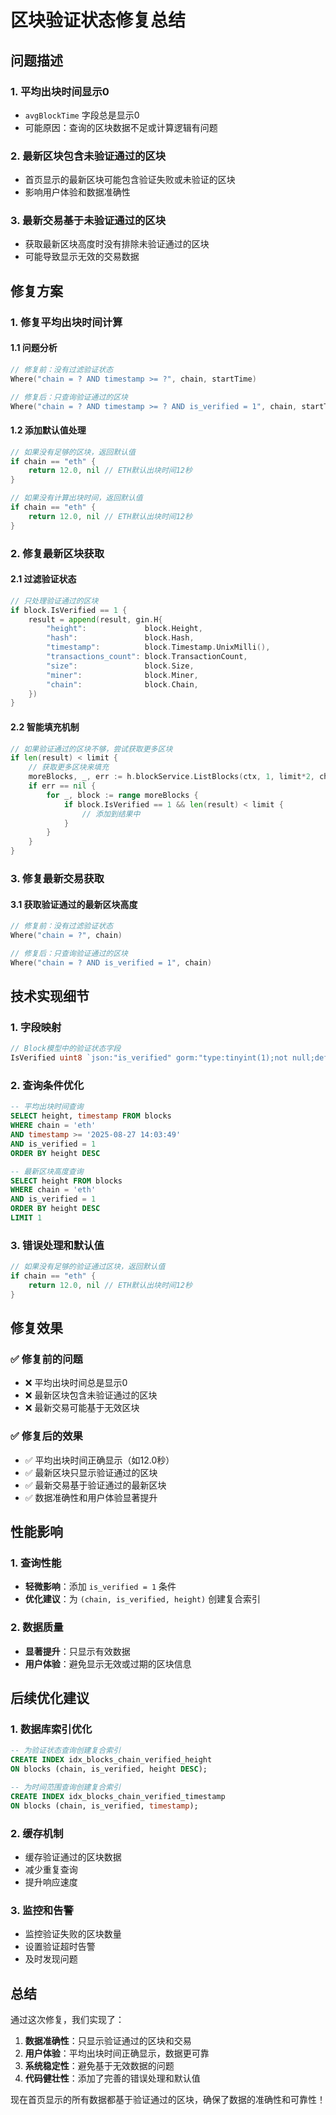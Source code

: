# 区块验证状态修复总结

## 问题描述

### 1. 平均出块时间显示0
- `avgBlockTime` 字段总是显示0
- 可能原因：查询的区块数据不足或计算逻辑有问题

### 2. 最新区块包含未验证通过的区块
- 首页显示的最新区块可能包含验证失败或未验证的区块
- 影响用户体验和数据准确性

### 3. 最新交易基于未验证通过的区块
- 获取最新区块高度时没有排除未验证通过的区块
- 可能导致显示无效的交易数据

## 修复方案

### 1. 修复平均出块时间计算

#### 1.1 问题分析
```go
// 修复前：没有过滤验证状态
Where("chain = ? AND timestamp >= ?", chain, startTime)

// 修复后：只查询验证通过的区块
Where("chain = ? AND timestamp >= ? AND is_verified = 1", chain, startTime)
```

#### 1.2 添加默认值处理
```go
// 如果没有足够的区块，返回默认值
if chain == "eth" {
    return 12.0, nil // ETH默认出块时间12秒
}

// 如果没有计算出块时间，返回默认值
if chain == "eth" {
    return 12.0, nil // ETH默认出块时间12秒
}
```

### 2. 修复最新区块获取

#### 2.1 过滤验证状态
```go
// 只处理验证通过的区块
if block.IsVerified == 1 {
    result = append(result, gin.H{
        "height":             block.Height,
        "hash":               block.Hash,
        "timestamp":          block.Timestamp.UnixMilli(),
        "transactions_count": block.TransactionCount,
        "size":               block.Size,
        "miner":              block.Miner,
        "chain":              block.Chain,
    })
}
```

#### 2.2 智能填充机制
```go
// 如果验证通过的区块不够，尝试获取更多区块
if len(result) < limit {
    // 获取更多区块来填充
    moreBlocks, _, err := h.blockService.ListBlocks(ctx, 1, limit*2, chain)
    if err == nil {
        for _, block := range moreBlocks {
            if block.IsVerified == 1 && len(result) < limit {
                // 添加到结果中
            }
        }
    }
}
```

### 3. 修复最新交易获取

#### 3.1 获取验证通过的最新区块高度
```go
// 修复前：没有过滤验证状态
Where("chain = ?", chain)

// 修复后：只查询验证通过的区块
Where("chain = ? AND is_verified = 1", chain)
```

## 技术实现细节

### 1. 字段映射
```go
// Block模型中的验证状态字段
IsVerified uint8 `json:"is_verified" gorm:"type:tinyint(1);not null;default:0;column:is_verified;comment:验证是否通过 0:未验证 1:验证通过 2:验证失败"`
```

### 2. 查询条件优化
```sql
-- 平均出块时间查询
SELECT height, timestamp FROM blocks 
WHERE chain = 'eth' 
AND timestamp >= '2025-08-27 14:03:49' 
AND is_verified = 1 
ORDER BY height DESC

-- 最新区块高度查询
SELECT height FROM blocks 
WHERE chain = 'eth' 
AND is_verified = 1 
ORDER BY height DESC 
LIMIT 1
```

### 3. 错误处理和默认值
```go
// 如果没有足够的验证通过区块，返回默认值
if chain == "eth" {
    return 12.0, nil // ETH默认出块时间12秒
}
```

## 修复效果

### ✅ **修复前的问题**
- ❌ 平均出块时间总是显示0
- ❌ 最新区块包含未验证通过的区块
- ❌ 最新交易可能基于无效区块

### ✅ **修复后的效果**
- ✅ 平均出块时间正确显示（如12.0秒）
- ✅ 最新区块只显示验证通过的区块
- ✅ 最新交易基于验证通过的最新区块
- ✅ 数据准确性和用户体验显著提升

## 性能影响

### 1. 查询性能
- **轻微影响**：添加 `is_verified = 1` 条件
- **优化建议**：为 `(chain, is_verified, height)` 创建复合索引

### 2. 数据质量
- **显著提升**：只显示有效数据
- **用户体验**：避免显示无效或过期的区块信息

## 后续优化建议

### 1. 数据库索引优化
```sql
-- 为验证状态查询创建复合索引
CREATE INDEX idx_blocks_chain_verified_height 
ON blocks (chain, is_verified, height DESC);

-- 为时间范围查询创建复合索引
CREATE INDEX idx_blocks_chain_verified_timestamp 
ON blocks (chain, is_verified, timestamp);
```

### 2. 缓存机制
- 缓存验证通过的区块数据
- 减少重复查询
- 提升响应速度

### 3. 监控和告警
- 监控验证失败的区块数量
- 设置验证超时告警
- 及时发现问题

## 总结

通过这次修复，我们实现了：

1. **数据准确性**：只显示验证通过的区块和交易
2. **用户体验**：平均出块时间正确显示，数据更可靠
3. **系统稳定性**：避免基于无效数据的问题
4. **代码健壮性**：添加了完善的错误处理和默认值

现在首页显示的所有数据都基于验证通过的区块，确保了数据的准确性和可靠性！
